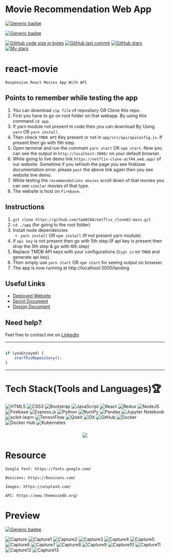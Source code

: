 # Movie Recommendation Web App

[![Generic badge](https://img.shields.io/badge/view-demo-blue?style=for-the-badge&label=View%20Demo%20Video)](https://www.youtube.com/watch?v=3lCWBglRtV8)

[![Generic badge](https://img.shields.io/badge/View%20Live-Demo-orange?style=for-the-badge&label=View%20Live%20WebApp)](https://netflix-clone-ac744.web.app/)

[![GitHub code size in bytes](https://img.shields.io/github/languages/code-size/Sam0204/netflix_clone02-main?logo=github&style=for-the-badge)](https://github.com/Sam0204/) 
[![GitHub last commit](https://img.shields.io/github/last-commit/Sam0204/netflix_clone02-main?style=for-the-badge&logo=git)](https://github.com/Sam0204) 
[![GitHub stars](https://img.shields.io/github/stars/Sam0204/netflix_clone02-main?style=for-the-badge)](https://github.com/Sam0204/netflix_clone02-main) 
[![My stars](https://img.shields.io/github/stars/Sam0204?affiliations=OWNER%2CCOLLABORATOR&style=for-the-badge&label=My%20stars)](https://github.com/Apurva-tech/unite/stargazers)



# react-movie

    Responsive React Movies App With API
    
## Points to remember while testing the app

1. You can download `zip file` of repository OR Clone this repo.
2. First you have to go on root folder on that webapp. By using this command `cd app`.
3. If yarn module not present in code then you can download By Using `yarn` OR `yarn install`.
4. Then check `TMDB API` Key present or not in `app/src/api/apiConfig.js`. If present then go with 5th step.
5. Open terminal and run the commant `yarn start` OR `npm start`. Now you can see the output in `http://localhost:3000/` on your default browser.
6. While going to live demo link `https://netflix-clone-ac744.web.app/` of our website. Sometime if you refresh the page you see firebase documentation error. please `past` the above link again then you see website live demo. 
7. While testing the `recommendations movies` scroll down of that movies you can see `similar` movies of that type. 
8. The website is host on `Firebase`.

## Instructions


1. `git clone https://github.com/Sam0204/netflix_clone02-main.git` 
2. `cd ./app` (for going to the root folder)
3. Install node dependencies 
   - `yarn install` OR `npm install` (If not present yarn module).
4. If `api key` is not present then go with 5th step.(If api key is present then drop the 5th step & go with 6th step) 
5. Replace TMDB API keys with your configurations (`Sign in` on `TMDB` and generate api key).
6. Then simply use `yarn start` OR `npm start` for seeing output on browser.
7. The app is now running at http://localhost:3000/landing 


## Useful Links

- [Deployed Website]()
- [Sprint Document]()
- [Design Document]()

## Need help?

Feel free to contact me on [LinkedIn]() 
 


--------

```javascript

if (youEnjoyed) {
    starThisRepository();
}

```

-----------

    
# Tech Stack(Tools and Languages)🏆

                
![HTML5](https://img.shields.io/badge/html5-%23E34F26.svg?style=for-the-badge&logo=html5&logoColor=white)
![CSS3](https://img.shields.io/badge/css3-%231572B6.svg?style=for-the-badge&logo=css3&logoColor=white)
![Bootstrap](https://img.shields.io/badge/bootstrap-%23563D7C.svg?style=for-the-badge&logo=bootstrap&logoColor=white)
![JavaScript](https://img.shields.io/badge/javascript-%23323330.svg?style=for-the-badge&logo=javascript&logoColor=%23F7DF1E)
![React](https://img.shields.io/badge/react-%2320232a.svg?style=for-the-badge&logo=react&logoColor=%2361DAFB)
![Redux](https://img.shields.io/badge/redux-%23593d88.svg?style=for-the-badge&logo=redux&logoColor=white)
![NodeJS](https://img.shields.io/badge/node.js-6DA55F?style=for-the-badge&logo=node.js&logoColor=white)
![Firebase](https://img.shields.io/badge/firebase-%23039BE5.svg?style=for-the-badge&logo=firebase&logoColor=white)
![Express.js](https://img.shields.io/badge/express.js-%23404d59.svg?style=for-the-badge&logo=express&logoColor=%2361DAFB)
![Python](https://img.shields.io/badge/python-3670A0?style=for-the-badge&logo=python&logoColor=ffdd54)
![NumPy](https://img.shields.io/badge/numpy-%23013243.svg?style=for-the-badge&logo=numpy&logoColor=white)
![Pandas](https://img.shields.io/badge/pandas-%23150458.svg?style=for-the-badge&logo=pandas&logoColor=white)
![Jupyter Notebook](https://img.shields.io/badge/jupyter-%23FA0F00.svg?style=for-the-badge&logo=jupyter&logoColor=white)
![scikit-learn](https://img.shields.io/badge/scikit--learn-%23F7931E.svg?style=for-the-badge&logo=scikit-learn&logoColor=white)
![TensorFlow](https://img.shields.io/badge/TensorFlow-%23FF6F00.svg?style=for-the-badge&logo=tensorflow&logoColor=white)
![Qiskit](https://img.shields.io/badge/Qiskit-6929c4?style=for-the-badge&logo=Qiskit&logoColor=white)
![Git](https://img.shields.io/badge/git-%23F05033.svg?style=for-the-badge&logo=git&logoColor=white)
![GitHub](https://img.shields.io/badge/github-%23121011.svg?style=for-the-badge&logo=github&logoColor=white)
![Docker](https://img.shields.io/badge/docker-%230db7ed.svg?style=for-the-badge&logo=docker&logoColor=white)
![Docker Hub](https://img.shields.io/badge/docker%20hub-2496ED?style=for-the-badge&logo=docker&logoColor=white)
![Kubernetes](https://img.shields.io/badge/kubernetes-%23326ce5.svg?style=for-the-badge&logo=kubernetes&logoColor=white)

<h3 align="center">
<img src="https://raw.githubusercontent.com/andreasbm/readme/master/assets/lines/colored.png">
</h3>


# Resource

    Google font: https://fonts.google.com/

    Boxicons: https://boxicons.com/

    Images: https://unsplash.com/

    API: https://www.themoviedb.org/

# Preview

[![Generic badge](https://img.shields.io/badge/view-demo-blue?style=for-the-badge&label=View%20Demo%20Video)](https://www.youtube.com/watch?v=3lCWBglRtV8) 

![Capture](https://user-images.githubusercontent.com/97906758/170831594-dcaa84aa-3c51-4548-afeb-5a96b0474a64.PNG)
![Capture1](https://user-images.githubusercontent.com/97906758/170831596-00b4a71e-a2d7-413d-bee8-a0a36c1a1b9f.PNG)
![Capture2](https://user-images.githubusercontent.com/97906758/170831599-2329b542-8509-474f-84d1-6e48f3f70389.PNG)
![Capture3](https://user-images.githubusercontent.com/97906758/170831601-1126ed23-d6f0-412d-a098-0065c8d1af58.PNG)
![Capture4](https://user-images.githubusercontent.com/97906758/170831603-f7af2615-86d9-476f-ac89-245ce22feb6b.PNG)
![Capture5](https://user-images.githubusercontent.com/97906758/170831607-1dc872ed-4854-4273-be1e-11ee74b3a398.PNG)
![Capture6](https://user-images.githubusercontent.com/97906758/170831611-387edea7-3fbc-4ceb-b52f-51ee3fb07686.PNG)
![Capture7](https://user-images.githubusercontent.com/97906758/170831614-83a98cbc-c6b0-43f4-9d5a-8f743e56053c.PNG)
![Capture8](https://user-images.githubusercontent.com/97906758/170831619-a313263e-3e1c-4f6f-8cf2-f33f26e41262.PNG)
![Capture9](https://user-images.githubusercontent.com/97906758/170831621-b350c18f-3f4d-4349-a9cf-c0a9cd595b58.PNG)
![Capture10](https://user-images.githubusercontent.com/97906758/170831627-0febc3df-baa0-4ee5-bd6f-f75f8733aa2f.PNG)
![Capture11](https://user-images.githubusercontent.com/97906758/170831630-81349d27-af8b-4971-98aa-831dd03e4b06.PNG)
![Capture12](https://user-images.githubusercontent.com/97906758/170831636-56b131af-27d9-4808-b1eb-03d816cd17c5.PNG)
![Capture13](https://user-images.githubusercontent.com/97906758/170831643-104eb8c7-848e-4c3c-8865-86da12d895a9.PNG)




